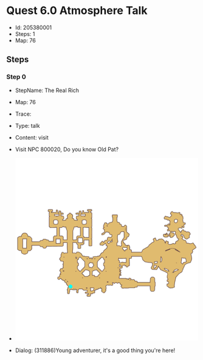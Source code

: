 # Quest 6.0 Atmosphere Talk

- Id: 205380001
- Steps: 1
- Map: 76

## Steps

### Step 0
- StepName:  The Real Rich
- Map:  76
- Trace:  
- Type:  talk
- Content:  visit
- Visit NPC 800020, Do you know Old Pat?

- ![images/205380001_0.png](images/205380001_0.png)
- Dialog: (311886)Young adventurer, it's a good thing you're here!



